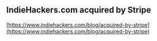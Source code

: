 ## IndieHackers.com acquired by Stripe
  
  [https://www.indiehackers.com/blog/acquired-by-stripe](https://www.indiehackers.com/blog/acquired-by-stripe)